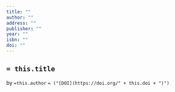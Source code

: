 ```yaml
---
title: ""
author: ""
address: ""
publisher: ""
year: ""
isbn: ""
doi: ""
---
```


## `= this.title`

by `=this.author`
`= ("[DOI](https://doi.org/" + this.doi + ")")`
